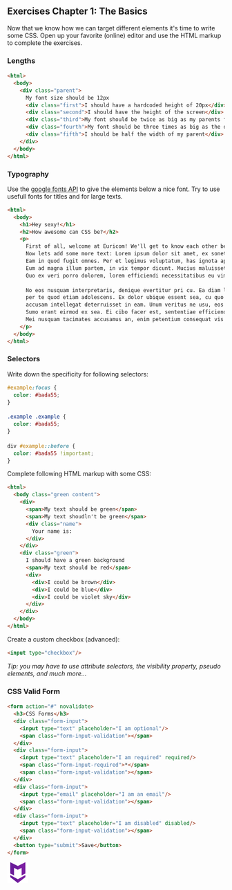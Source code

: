 ## Exercises Chapter 1: The Basics

Now that we know how we can target different elements it's time to write some CSS. Open up your favorite (online) editor and use the HTML markup to complete the exercises.

### Lengths

```html
<html>
  <body>
    <div class="parent">
      My font size should be 12px
      <div class="first">I should have a hardcoded height of 20px</div>
      <div class="second">I should have the height of the screen</div>
      <div class="third">My font should be twice as big as my parents font even when it changes</div>
      <div class="fourth">My font should be three times as big as the default font size of this document</div>
      <div class="fifth">I should be half the width of my parent</div>
    </div>
  </body>
</html>
```

### Typography

Use the [google fonts API](https://www.google.com/fonts) to give the elements below a nice font. Try to use usefull fonts for titles and for large texts.

```html
<html>
  <body>
    <h1>Hey sexy!</h1>
    <h2>How awesome can CSS be?</h2>
    <p>
      First of all, welcome at Euricom! We'll get to know each other better at the next .NET Cruise!
      Now lets add some more text: Lorem ipsum dolor sit amet, ex sonet melius constituam ius, te utroque fierent vel. 
      Eam in quod fugit omnes. Per et legimus voluptatum, has ignota aperiam qualisque no, eu quot graeci dissentias eam. 
      Eum ad magna illum partem, in vix tempor dicunt. Mucius maluisset referrentur pro ut. 
      Quo ex veri porro dolorem, lorem efficiendi necessitatibus eu vim, ius no dicant deleniti.

      No eos nusquam interpretaris, denique evertitur pri cu. Ea diam libris signiferumque eos, nobis aperiam quo te, 
      per te quod etiam adolescens. Ex dolor ubique essent sea, cu quo dolorem accusam adolescens, 
      accusam intellegat deterruisset in eam. Unum veritus ne usu, eos id iisque ocurreret instructior. 
      Sumo erant eirmod ex sea. Ei cibo facer est, sententiae efficiendi cu vix, ex duis epicuri iracundia cum. 
      Mei nusquam tacimates accusamus an, enim petentium consequat vis in, eleifend intellegam mei ut.
    </p>
  </body>
</html>
```

### Selectors

Write down the specificity for following selectors:
```css
#example:focus {
  color: #bada55;
}

.example .example {
  color: #bada55;
}

div #example::before {
  color: #bada55 !important;
}
```

Complete following HTML markup with some CSS:
```html
<html>
  <body class="green content">
    <div>
      <span>My text should be green</span>
      <span>My text shoudln't be green</span>
      <div class="name">
        Your name is:
      </div>
    </div>
    <div class="green">
      I should have a green background
      <span>My text should be red</span>
      <div>
        <div>I could be brown</div>
        <div>I could be blue</div>
        <div>I could be violet sky</div>
      </div>
    </div>
  </body>
</html>
```

Create a custom checkbox (advanced):
```html
<input type="checkbox"/>
```
*Tip: you may have to use attribute selectors, the visibility property, pseudo elements, and much more...*

### CSS Valid Form

```html
<form action="#" novalidate>
  <h3>CSS Forms</h3>
  <div class="form-input">    
    <input type="text" placeholder="I am optional"/>
    <span class="form-input-validation"></span>
  </div>
  <div class="form-input">    
    <input type="text" placeholder="I am required" required/>    
    <span class="form-input-required">*</span>
    <span class="form-input-validation"></span>
  </div>
  <div class="form-input">    
    <input type="email" placeholder="I am an email"/>
    <span class="form-input-validation"></span>
  </div>
  <div class="form-input">    
    <input type="text" placeholder="I am disabled" disabled/>
    <span class="form-input-validation"></span>
  </div>
  <button type="submit">Save</button>
</form>  
```
![alt text](https://github.com/adam-p/markdown-here/raw/master/src/common/images/icon48.png)
